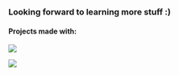 ### Looking forward to learning more stuff :)

<!-- COMMENT
**30vam/30vam** is a ✨ _special_ ✨ repository because its `README.md` (this file) appears on your GitHub profile.

Here are some ideas to get you started:

- 🔭 I’m currently working on ...
- 🌱 I’m currently learning ...
- 👯 I’m looking to collaborate on ...
- 🤔 I’m looking for help with ...
- 💬 Ask me about ...
- 📫 How to reach me: ...
- 😄 Pronouns: ...
- ⚡ Fun fact: ...
-->

<!-- Paragraphed Icons -->

#### Projects made with:
<p>
  <a href="https://skillicons.dev">
    <img src="https://skillicons.dev/icons?i=cs,cpp" />
  </a>
</p>

<p>
  <a href="https://skillicons.dev">
    <img src="https://skillicons.dev/icons?i=unity,qt" />
  </a>
</p>
